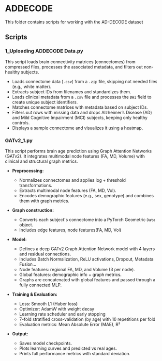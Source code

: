 # ADDECODE

This folder contains scripts for working with the AD-DECODE dataset

## Scripts

### 1_Uploading ADDECODE Data.py

This script loads brain connectivity matrices (connectomes) from compressed files, processes the associated metadata, and filters out non-healthy subjects.

- Loads connectome data (`.csv`) from a `.zip` file, skipping not needed files (e.g., white matter).
- Extracts subject IDs from filenames and standardizes them.
- Loads clinical metadata from a `.csv` file and processes the `DWI` field to create unique subject identifiers.
- Matches connectome matrices with metadata based on subject IDs.
- Filters out rows with missing data and drops Alzheimer’s Disease (AD) and Mild Cognitive Impairment (MCI) subjects, keeping only healthy controls.
- Displays a sample connectome and visualizes it using a heatmap.

### GATv2_1.py

This script performs brain age prediction using Graph Attention Networks (GATv2). It integrates multimodal node features (FA, MD, Volume) with clinical and structural graph metrics.

- **Preprocessing:**
  - Normalizes connectomes and applies log + threshold transformations.
  - Extracts multimodal node features (FA, MD, Vol).
  - Encodes demographic features (e.g., sex, genotype) and combines them with graph metrics.
  
- **Graph construction:**
  - Converts each subject's connectome into a PyTorch Geometric `Data` object.
  - Includes edge features, node features(FA, MD, Vol)
  
- **Model:**
  - Defines a deep GATv2 Graph Attention Network model with 4 layers and residual connections.
  - Includes Batch Normalization, ReLU activations, Dropout, Metadata Fusion...
  - Node features: regional FA, MD, and Volume (3 per node).
  - Global features: demographic info + graph metrics.
  - Graphs are concatenated with global features and passed through a fully connected MLP.
    
- **Training & Evaluation:**
  - Loss: Smooth L1 (Huber loss)
  - Optimizer: AdamW with weight decay
  - Learning rate scheduler and early stopping
  - 7-fold stratified cross-validation (by age) with 10 repetitions per fold
  - Evaluation metrics: Mean Absolute Error (MAE), R²

- **Output:**
  - Saves model checkpoints.
  - Plots learning curves and predicted vs real ages.
  - Prints full performance metrics with standard deviation.
